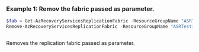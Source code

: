 ### Example 1: Remov the fabric passed as parameter.
```powershell
$fab = Get-AzRecoveryServicesReplicationFabric -ResourceGroupName "ASRTesting" -ResourceName "HyperV2AzureVault" -FabricName "hyperv2azurereplicafabric"
Remove-AzRecoveryServicesReplicationFabric -ResourceGroupName "ASRTesting" -ResourceName "HyperV2AzureVault" -Fabric $fab
```

```output

```

Removes the replication fabric passed as parameter.

